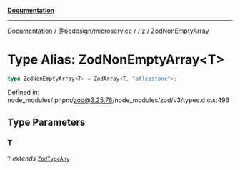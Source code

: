 [**Documentation**](../../../../../README.md)

***

[Documentation](../../../../../README.md) / [@6edesign/microservice](../../../README.md) / [](../../../README.md) / [z](../README.md) / ZodNonEmptyArray

# Type Alias: ZodNonEmptyArray&lt;T&gt;

```ts
type ZodNonEmptyArray<T> = ZodArray<T, "atleastone">;
```

Defined in: node\_modules/.pnpm/zod@3.25.76/node\_modules/zod/v3/types.d.cts:496

## Type Parameters

### T

`T` *extends* [`ZodTypeAny`](ZodTypeAny.md)
